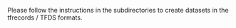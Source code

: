 Please follow the instructions in the subdirectories to create datasets in the tfrecords / TFDS formats.